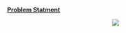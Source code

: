 **[Problem Statment](https://leetcode.com/problems/maximum-depth-of-binary-tree/)**


<p align="center"> 
 <img src="/submissionImages/" align="center" height=""></img>
 <!-- <img src="" align="center" height=""></img> -->
</p>